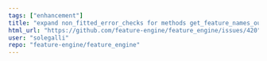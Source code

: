 ```yaml
---
tags: ["enhancement"]
title: "expand non_fitted_error_checks for methods get_feature_names_out and inverse transform"
html_url: "https://github.com/feature-engine/feature_engine/issues/420"
user: "solegalli"
repo: "feature-engine/feature_engine"
---
```


